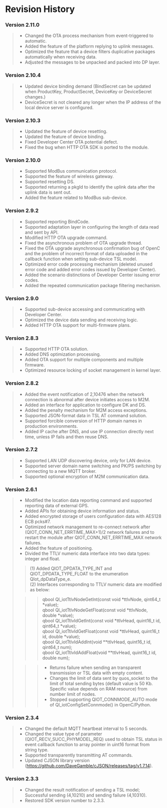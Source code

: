 # Revision History

### Version 2.11.0
>* Changed the OTA process mechanism from event-triggered to automatic.
>* Added the feature of the platform replying to uplink messages.
>* Optimized the feature that a device filters duplicative packages automatically when receiving data.
>* Adjusted the messages to be unpacked and packed into DP layer.

### Version 2.10.4
>* Updated device binding demand (BindSecret can be updated when ProductKey, ProductSecret, DeviceKey or DeviceSecret changes.)
>* DeviceSecret is not cleared any longer when the IP address of the local device server is configured.

### __Version 2.10.3__

>* Updated the feature of device resetting.
>* Updated the feature of device binding.
>* Fixed Developer Center OTA potential defect.
>* Fixed the bug when HTTP OTA SDK is ported to the module.

### __Version 2.10.0__

>* Supported ModBus communication protocol.
>* Supported the feature of wireless gateway.
>* Supported resetting DS.
>* Supported returning a pkgId to identify the uplink data after the uplink data is sent out.
>* Added the feature related to ModBus sub-device.

### __Version 2.9.2__

>* Supported reporting BindCode.
>* Supported adaptation layer in configuring the length of data read and sent by API.
>* Modified HTTP OTA upgrade command.
>* Fixed the asynchronous problem of OTA upgrade thread.
>* Fixed the OTA upgrade asynchronous confirmation bug of OpenC and the problem of incorrect format of data uploaded in the callback function when setting sub-device TSL model.
>* Optimized error code processing mechanism (deleted unused error code and added error codes issued by Developer Center).
>* Added the scenario distinctions of Developer Center issuing error codes.
>* Added the repeated communication package filtering mechanism.

### __Version 2.9.0__

>* Supported sub-device accessing and communicating with Developer Center.
>* Optimized the device data sending and receiving logic.
>* Added HTTP OTA support for multi-firmware plans.

### __Version 2.8.3__

>* Supported  HTTP OTA solution.
>* Added DNS optimization processing.  
>* Added OTA support for multiple components and multiple firmware.
>* Optimized resource locking of socket management in kernel layer.

### __Version 2.8.2__

>* Added the event notification of 2,10476 when the network connection is abnormal after device initiates access to M2M.
>* Added an interface for application to configure DK and DS.
>* Added the penalty mechanism for M2M access exceptions.  
>* Supported JSON-format data in TSL AT command solution. 
>* Supported forcible conversion of HTTP domain names in production environments.
>* Added IP cache after DNS, and use IP connection directly next time, unless IP fails and then reuse DNS.

### __Version 2.7.2__

>* Supported LAN UDP discovering device, only for LAN device.
>* Supported server domain name switching and PK/PS switching by connecting to a new MQTT broker.
>* Supported optional encryption of M2M communication data.

### __Version 2.6.1__

>* Modified the location data reporting command and supported reporting data of external GPS.
>* Added APIs for obtaining device information and status.
>* Added encrypted storage of users configuration data with AES128 ECB pcks#7.
>* Optimized network management to re-connect network after (QIOT_CONN_NET_ERRTIME_MAX+1)/2 network failures and to restart the module after QIOT_CONN_NET_ERRTIME_MAX network failures. 
>* Added the feature of positioning. 
>* Divided the TTLV numeric data interface into two data types: integer and float.   
>
>>(1) Added QIOT_DPDATA_TYPE_INT and QIOT_DPDATA_TYPE_FLOAT to the enumeration QIot_dpDataType_e.  
>>(2) Interfaces corresponding to TTLV numeric data are modified as below:  
>
>>>  qbool Ql_iotTtlvNodeGetInt(const void *ttlvNode, qint64_t *value);  
>>>  qbool Ql_iotTtlvNodeGetFloat(const void *ttlvNode, double *value);  
>>>  qbool Ql_iotTtlvIdGetInt(const void *ttlvHead, quint16_t id, qint64_t *value);  
>>>  qbool Ql_iotTtlvIdGetFloat(const void *ttlvHead, quint16_t id, double *value);  
>>>  qbool Ql_iotTtlvIdAddInt(void **ttlvHead, quint16_t id, qint64_t num);  
>>>  qbool Ql_iotTtlvIdAddFloat(void **ttlvHead, quint16_t id, double num);  
>
>>>  * Returns failure when sending an transparent transmission or TSL data with empty content.  
>>>  * Changes the limit of data sent by quos_socket to the limit of total sending bytes (default value is 50 Kb. Specific value depends on RAM resource) from number limit of nodes.
>>>  * Stopped supporting QIOT_CONNMODE_AUTO mode of Ql_iotConfigSetConnmode() in OpenC/Python. 

### __Version 2.3.4__

>* Changed the default MQTT heartbeat interval to 5 seconds. 
>* Changed the value type of parameter (QIOT_RECV_SUCC_PHYMODEL_REQ) used to obtain TSL status in event callback function to array pointer in uint16 format from string type.
>* Supported transparently transmitting AT commands. 
>* Updated CJSON library version (https://github.com/DaveGamble/cJSON/releases/tag/v1.7.14).

### __Version 2.3.3__

>* Changed the result notification of sending a TSL model; Successful sending (4,10210) and sending failure (4,10310).  
>* Restored SDK version number to 2.3.3.